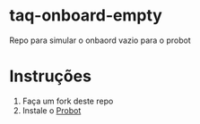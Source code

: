 # taq-onboard-empty
Repo para simular o onbaord vazio para o probot

# Instruções
1. Faça um fork deste repo
2. Instale o [Probot](http://google.com)
